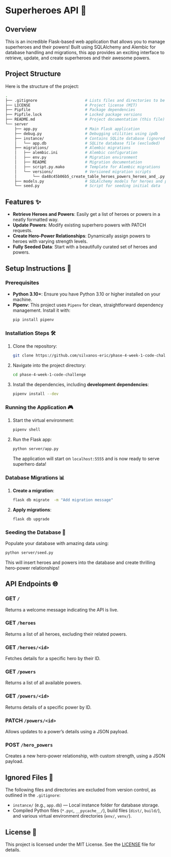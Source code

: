 # Superheroes API 🚀

## Overview
This is an incredible Flask-based web application that allows you to manage superheroes and their powers! Built using SQLAlchemy and Alembic for database handling and migrations, this app provides an exciting interface to retrieve, update, and create superheroes and their awesome powers.

## Project Structure
Here is the structure of the project:

```bash
.
├── .gitignore                     # Lists files and directories to be ignored by Git
├── LICENSE                        # Project license (MIT)
├── Pipfile                        # Package dependencies
├── Pipfile.lock                   # Locked package versions
├── README.md                      # Project documentation (this file)
└── server
    ├── app.py                     # Main Flask application
    ├── debug.py                   # Debugging utilities using ipdb
    ├── instance/                  # Contains SQLite database (ignored in Git)
    │   └── app.db                 # SQLite database file (excluded)
    ├── migrations/                # Alembic migrations
    │   ├── alembic.ini            # Alembic configuration
    │   ├── env.py                 # Migration environment
    │   ├── README                 # Migration documentation
    │   ├── script.py.mako         # Template for Alembic migrations
    │   └── versions/              # Versioned migration scripts
    │       └── da48c45b06b5_create_table_heroes_powers_heroes_and_.py
    ├── models.py                  # SQLAlchemy models for heroes and powers
    └── seed.py                    # Script for seeding initial data

```

## Features ✨

- **Retrieve Heroes and Powers**: Easily get a list of heroes or powers in a neatly formatted way.
- **Update Powers**: Modify existing superhero powers with PATCH requests.
- **Create Hero-Power Relationships**: Dynamically assign powers to heroes with varying strength levels.
- **Fully Seeded Data**: Start with a beautifully curated set of heroes and powers.

## Setup Instructions 🔧

### Prerequisites
- **Python 3.10+**: Ensure you have Python 3.10 or higher installed on your machine.
- **Pipenv**: This project uses `Pipenv` for clean, straightforward dependency management. Install it with:
  ```bash
  pip install pipenv
  ```

### Installation Steps 🛠️
1. Clone the repository:
   ```bash
   git clone https://github.com/silvanos-eric/phase-4-week-1-code-challenge.git
   ```
2. Navigate into the project directory:
   ```bash
   cd phase-4-week-1-code-challenge
   ```
3. Install the dependencies, including **development dependencies**:
   ```bash
   pipenv install --dev
   ```

### Running the Application 🎮
1. Start the virtual environment:
   ```bash
   pipenv shell
   ```
2. Run the Flask app:
   ```bash
   python server/app.py
   ```
   The application will start on `localhost:5555` and is now ready to serve superhero data!

### Database Migrations 📊
1. **Create a migration**:
   ```bash
   flask db migrate  -m "Add migration message"
   ```
2. **Apply migrations**:
   ```bash
   flask db upgrade
   ```

### Seeding the Database 🌱
Populate your database with amazing data using:
```bash
python server/seed.py
```
This will insert heroes and powers into the database and create thrilling hero-power relationships!

## API Endpoints 🌐

### GET `/`
Returns a welcome message indicating the API is live.

### GET `/heroes`
Returns a list of all heroes, excluding their related powers.

### GET `/heroes/<id>`
Fetches details for a specific hero by their ID.

### GET `/powers`
Returns a list of all available powers.

### GET `/powers/<id>`
Returns details of a specific power by ID.

### PATCH `/powers/<id>`
Allows updates to a power’s details using a JSON payload.

### POST `/hero_powers`
Creates a new hero-power relationship, with custom strength, using a JSON payload.

## Ignored Files 🛑
The following files and directories are excluded from version control, as outlined in the `.gitignore`:
- `instance/` (e.g., `app.db`) — Local instance folder for database storage.
- Compiled Python files (`*.pyc`, `__pycache__/`), build files (`dist/`, `build/`), and various virtual environment directories (`env/`, `venv/`).

## License 📄
This project is licensed under the MIT License. See the [LICENSE](./LICENSE) file for details.